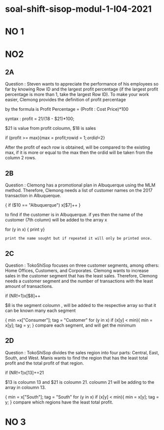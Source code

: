 # soal-shift-sisop-modul-1-I04-2021
# NO 1

# NO2
## 2A
Question : Steven wants to appreciate the performance of his employees so far by knowing Row ID and the largest profit percentage (if the largest profit percentage is more than 1, take the largest Row ID). To make your work easier, Clemong provides the definition of profit percentage

by the formula is Profit Percentage = (Profit : Cost Price)*100

syntax : profit = $21/($18 - $21)*100;

$21 is value from profit coloumn, $18 is sales 

if (profit >= max){max = profit;rowid =  $1;ordid =$2}

After the profit of each row is obtained, will be compared to the existing max, if it is more or equal to the max then the ordid will be taken from the column 2 rows.

## 2B
Question : Clemong has a promotional plan in Albuquerque using the MLM method. Therefore, Clemong needs a list of customer names on the 2017 transaction in Albuquerque.

{ if ($10 == "Albuquerque")
	x[$7]++
	}
  
  to find if the customer is in Albuquerque. if yes then the name of the customer (7th column) will be added to the array x
  
  for (y in x)
		{
		print y}
    
    print the name sought but if repeated it will only be printed once.
    
 ## 2C
 Question : TokoShiSop focuses on three customer segments, among others: Home Offices, Customers, and Corporates. Clemong wants to increase sales in the customer segment that has the least sales. Therefore, Clemong needs a customer segment and the number of transactions with the least amount of transactions.
 
 if (NR!=1)x[$8]++
 
 $8 is the segment coloumn , will be added to the respective array so that it can be known many each segment
 
   {
	min =x["Consumer"];
	tag = "Customer"
	for (y in x)
		if (x[y] < min){
			min = x[y];
			tag = y;
	}
  compare each segment, and will get the minimum
  
  ## 2D
  Question : TokoShiSop divides the sales region into four parts: Central, East, South, and West. Manis wants to find the region that has the least total profit and the total profit of that region.
  
  if (NR!=1)x[$13]+=$21
  
  $13 is coloumn 13 and $21 is coloumn 21. coloumn 21 will be adding to the array in coloumn 13.
  
  {
	min = x["South"];
	tag = "South"
	for (y in x)
		if (x[y] < min){
			min = x[y];
			tag = y;
	}
  compare which regions have the least total profit.
  
  # NO 3
  
  




